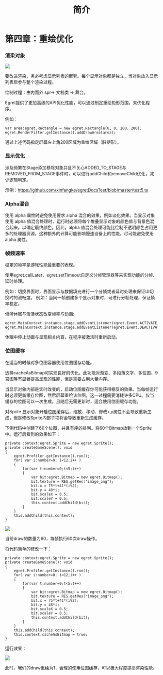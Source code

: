 ﻿---
layout: post
title:  "简介" 
permalink: jkdoc/performance1.html
type: manual
element: optimizingPerformance
version: Egret引擎 v1.6.1
---
 
# 第四章：重绘优化

### 渲染对象

![]({{site.baseurl}}/assets/img-optimzing-performance/performance4-1.png)  

要改进渲染，务必考虑显示列表的嵌套。每个显示对象都是独立，当对象放入显示列表后参与整个渲染过程。

绘制过程：由内而外 spr-> 文档类 -> 舞台。

Egret提供了更加高级的API优化性能，可以通过制定重绘矩形范围，来优化程序。

例如：

    var area:egret.Rectangle = new egret.Rectangle(0, 0, 200, 200);
    egret.RenderFilter.getInstance().addDrawArea(area);

通过上述代码指定屏幕左上角200区域为重绘区域（脏矩形）。

### 显示优化

涉及频繁在Stage添加移除对象并且不关心ADDED_TO_STAGE与REMOVED_FROM_STAGE事件时，可以进行addChild和removeChild优化，减少逻辑判定。

示例：https://github.com/xinfangke/egretDocsTest/blob/master/test5.ts

### Alpha混合

使用 alpha 属性时避免使用要求 alpha 混合的效果，例如淡化效果。当显示对象使用 alpha 值混合处理时，运行时必须将每个堆叠显示对象的颜色值与背景色混合起来，以确定最终颜色。因此，alpha 值混合处理可能比绘制不透明颜色占用更多的处理器资源。这种额外的计算可能影响慢速设备上的性能。尽可能避免使用 alpha 属性。

### 帧频速率

稳定的帧率是游戏性能最重要的表现。

使用egret.callLater，egret.setTimeout自定义分帧管理器等来实现功能的分帧、延时处理。

例如：切换界面时，界面显示与数据填充进行一个分帧或者延时处理来保证UI切换时的流畅度。
例如：当同一帧创建多个显示对象时，可进行分帧处理，保证帧率稳定。

侦听休眠与激活状态改变帧率与动画:

    egret.MainContext.instance.stage.addEventListener(egret.Event.ACTIVATE,this.f,this);
    egret.MainContext.instance.stage.addEventListener(egret.Event.DEACTIVATE,this.f,this);

休眠中停止动画与呈现相关内容，在程序被激活时重新启动。

### 位图缓存

在适当的时候对多位图容器使用位图缓存功能。

选择cacheAsBitmap可实现良好的优化。此功能对渐变、多段落文字、多位图、9宫图等有显著提高呈现的性能，但是需要占用大量内存。

当显示对象内部是实时改变的，启动位图缓存你可能获得相反的效果。当每帧运行时必须更新缓存位图，然后屏幕重绘该位图，这一过程需要消耗许多CPU。仅当缓存的位图可以一次生成，且随后无需更新时，适合使用位图缓存功能。

对Sprite 显示对象开启位图缓存后，缩放、移动、修改x,y属性不会导致重新生成，但是修改Sprite内部子项将会导致重新生成缓存。

下例代码中创建了60个位图，并且有序的排列。将60个Bitmap放到一个Sprite中。运行后看到的效果如下：

    private context:egret.Sprite = new egret.Sprite();
    private createGameScene(): void
    {
        egret.Profiler.getInstance().run();
        for( var i:number=0; i<12;i++ )
        {
            for(var t:number=0;t<5;t++)
            {
                var bit:egret.Bitmap = new egret.Bitmap();
                bit.texture = RES.getRes("image_png");
                bit.x = 75*t+41*(i%2);
                bit.y = 48*i;
                bit.scaleX = 0.5;
                bit.scaleY = 0.5;
                this.context.addChild(bit);
            }
        }
        this.addChild(this.context);
    }

![]({{site.baseurl}}/assets/img-optimzing-performance/performance4-2.png) 

当前draw的数量为60，每帧执行60次draw操作。

将代码简单的修改一下：

    private context:egret.Sprite = new egret.Sprite();
    private createGameScene(): void 
    {
        egret.Profiler.getInstance().run();
        for( var i:number=0; i<12;i++ )
        {
            for(var t:number=0;t<5;t++)
            {
                var bit:egret.Bitmap = new egret.Bitmap();
                bit.texture = RES.getRes("image_png");
                bit.x = 75*t+41*(i%2);
                bit.y = 48*i;
                bit.scaleX = 0.5;
                bit.scaleY = 0.5;
                this.context.addChild(bit);
            }
        }
        this.addChild(this.context);
        this.context.cacheAsBitmap = true;
    }

运行效果：

![]({{site.baseurl}}/assets/img-optimzing-performance/performance4-3.png) 

此时，我们的draw重绘为1，合理的使用位图缓存，可以极大程度提高渲染性能。


